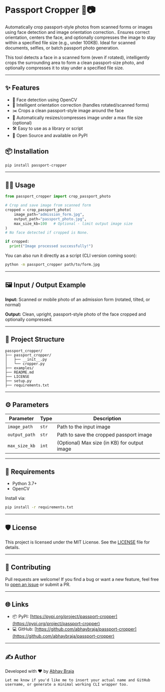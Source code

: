 # Passport Cropper 🪪📷
Automatically crop passport-style photos from scanned forms or images using face detection and image orientation correction.. Ensures correct orientation, centers the face, and optionally compresses the image to stay within a specified file size (e.g., under 100KB). Ideal for scanned documents, selfies, or batch passport photo generation.

This tool detects a face in a scanned form (even if rotated), intelligently crops the surrounding area to form a clean passport-size photo, and optionally compresses it to stay under a specified file size.

---

## ✨ Features

- 🧠 Face detection using OpenCV
- 📐 Intelligent orientation correction (handles rotated/scanned forms)
- ✂️ Crops a clean passport-style image around the face
- 💾 Automatically resizes/compresses image under a max file size (optional)
- 🛠️ Easy to use as a library or script
- 🐍 Open Source and available on PyPI


## 📦 Installation

```bash
pip install passport-cropper
````

---

## 🧑‍💻 Usage

```python
from passport_cropper import crop_passport_photo

# Crop and save image from scanned form
cropped = crop_passport_photo(
    image_path="admission_form.jpg",
    output_path="passport_photo.jpg",
    max_size_kb=100   # Optional - limit output image size
)
# No face detected if cropped is None.

if cropped:
  print("Image processed successfully!")
```

You can also run it directly as a script (CLI version coming soon):

```bash
python -m passport_cropper path/to/form.jpg
```

---

## 🖼️ Input / Output Example

**Input:**
Scanned or mobile photo of an admission form (rotated, tilted, or normal)

**Output:**
Clean, upright, passport-style photo of the face cropped and optionally compressed.

---

## 📁 Project Structure

```
passport_cropper/
├── passport_cropper/
│   ├── __init__.py
│   └── cropper.py
├── examples/
├── README.md
├── LICENSE
├── setup.py
├── requirements.txt
```

---

## ⚙️ Parameters

| Parameter     | Type  | Description                                  |
| ------------- | ----- | -------------------------------------------- |
| `image_path`  | `str` | Path to the input image                      |
| `output_path` | `str` | Path to save the cropped passport image      |
| `max_size_kb` | `int` | (Optional) Max size (in KB) for output image |

---

## 🔧 Requirements

* Python 3.7+
* OpenCV

Install via:

```bash
pip install -r requirements.txt
```

---

## 🛡️ License

This project is licensed under the MIT License. See the [LICENSE](LICENSE) file for details.

---

## 🙌 Contributing

Pull requests are welcome! If you find a bug or want a new feature, feel free to [open an issue](https://github.com/abhaybraja/passport-cropper/issues) or submit a PR.

---

## 🌐 Links

* 📦 PyPI: [https://pypi.org/project/passport-cropper](https://pypi.org/project/passport-cropper)
* 💻 GitHub: [https://github.com/abhaybraja/passport-cropper](https://github.com/abhaybraja/passport-cropper)

---

## ✍️ Author

Developed with ❤️ by [Abhay Braja](https://github.com/abhaybraja)

```
Let me know if you'd like me to insert your actual name and GitHub username, or generate a minimal working CLI wrapper too.
```
